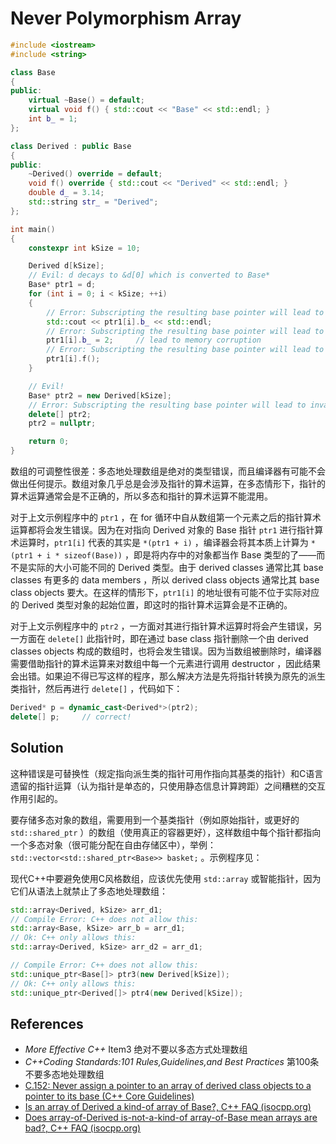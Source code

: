 # Never Polymorphism Array

```cpp
#include <iostream>
#include <string>

class Base
{
public:
	virtual ~Base() = default;
	virtual void f() { std::cout << "Base" << std::endl; }
	int b_ = 1;
};

class Derived : public Base
{
public:
	~Derived() override = default;
	void f() override { std::cout << "Derived" << std::endl; }
	double d_ = 3.14;
	std::string str_ = "Derived";
};

int main()
{
	constexpr int kSize = 10;

	Derived d[kSize];
	// Evil: d decays to &d[0] which is converted to Base*
	Base* ptr1 = d;
	for (int i = 0; i < kSize; ++i)
	{
		// Error: Subscripting the resulting base pointer will lead to invalid object access and probably to memory corruption.
		std::cout << ptr1[i].b_ << std::endl;
		// Error: Subscripting the resulting base pointer will lead to invalid object access and probably to memory corruption.
		ptr1[i].b_ = 2;		// lead to memory corruption
		// Error: Subscripting the resulting base pointer will lead to invalid object access and probably to memory corruption.
		ptr1[i].f();
	}

	// Evil!
	Base* ptr2 = new Derived[kSize];
	// Error: Subscripting the resulting base pointer will lead to invalid object access and probably to memory corruption.
	delete[] ptr2;
	ptr2 = nullptr;

	return 0;
}

```



数组的可调整性很差：多态地处理数组是绝对的类型错误，而且编译器有可能不会做出任何提示。数组对象几乎总是会涉及指针的算术运算，在多态情形下，指针的算术运算通常会是不正确的，所以多态和指针的算术运算不能混用。

对于上文示例程序中的 `ptr1` ，在 for 循环中自从数组第一个元素之后的指针算术运算都将会发生错误。因为在对指向 Derived 对象的 Base 指针 `ptr1` 进行指针算术运算时，`ptr1[i]` 代表的其实是 `*(ptr1 + i)` ，编译器会将其本质上计算为 `*(ptr1 + i * sizeof(Base))` ，即是将内存中的对象都当作 Base 类型的了——而不是实际的大小可能不同的 Derived 类型。由于 derived classes 通常比其 base classes 有更多的  data members ，所以 derived class objects 通常比其 base class objects 要大。在这样的情形下，`ptr1[i]` 的地址很有可能不位于实际对应的 Derived 类型对象的起始位置，即这时的指针算术运算会是不正确的。

对于上文示例程序中的 `ptr2` ，一方面对其进行指针算术运算时将会产生错误，另一方面在 `delete[]` 此指针时，即在通过 base class 指针删除一个由 derived classes objects 构成的数组时，也将会发生错误。因为当数组被删除时，编译器需要借助指针的算术运算来对数组中每一个元素进行调用 destructor ，因此结果会出错。如果迫不得已写这样的程序，那么解决方法是先将指针转换为原先的派生类指针，然后再进行 `delete[]` ，代码如下：

```cpp
Derived* p = dynamic_cast<Derived*>(ptr2);
delete[] p;		// correct!
```

## Solution

这种错误是可替换性（规定指向派生类的指针可用作指向其基类的指针）和C语言遗留的指针运算（认为指针是单态的，只使用静态信息计算跨距）之间糟糕的交互作用引起的。 

要存储多态对象的数组，需要用到一个基类指针（例如原始指针，或更好的 `std::shared_ptr` ）的数组（使用真正的容器更好），这样数组中每个指针都指向一个多态对象（很可能分配在自由存储区中），举例： `std::vector<std::shared_ptr<Base>> basket;` 。示例程序见：

现代C++中要避免使用C风格数组，应该优先使用 `std::array` 或智能指针，因为它们从语法上就禁止了多态地处理数组：

```cpp
std::array<Derived, kSize> arr_d1;
// Compile Error: C++ does not allow this:
std::array<Base, kSize> arr_b = arr_d1;
// Ok: C++ only allows this:
std::array<Derived, kSize> arr_d2 = arr_d1;

// Compile Error: C++ does not allow this:
std::unique_ptr<Base[]> ptr3(new Derived[kSize]);
// Ok: C++ only allows this:
std::unique_ptr<Derived[]> ptr4(new Derived[kSize]);
```

## References

- *More Effective C++* Item3 绝对不要以多态方式处理数组
- *C++Coding Standards:101 Rules,Guidelines,and Best Practices* 第100条 不要多态地处理数组
- [C.152: Never assign a pointer to an array of derived class objects to a pointer to its base (C++ Core Guidelines)](http://isocpp.github.io/CppCoreGuidelines/CppCoreGuidelines#Rh-array)
- [Is an array of Derived a kind-of array of Base?, C++ FAQ (isocpp.org)](https://isocpp.org/wiki/faq/proper-inheritance#array-derived-vs-base)
- [Does array-of-Derived is-not-a-kind-of array-of-Base mean arrays are bad?, C++ FAQ (isocpp.org)](https://isocpp.org/wiki/faq/proper-inheritance#arrays-are-covariant)

